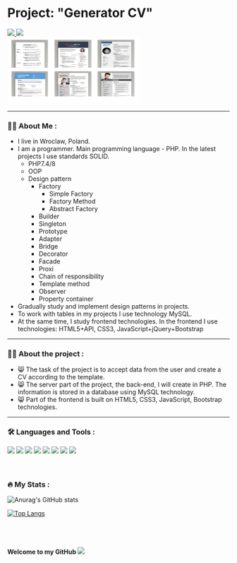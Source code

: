 # Project: "Generator CV"

<!-- <div id="header" align="left">
  <img src="https://media.giphy.com/media/hp8svqfEfk7q4qPgfy/giphy.gif" width="260"/>
</div> -->

<div>
<a href="https://www.youtube.com/channel/UCsIw_8Tx-R3ZKEcwvw5oGzA">
  <img src="https://img.shields.io/badge/YouTube-red?style=for-the-badge&logo=youtube&logoColor=white">
</a>

<img src="https://komarev.com/ghpvc/?username=dfdxAlex&style=for-the-badge&color=blue"/>
</div>

<div id="header" align="left">
  <img src="https://github.com/dfdxAlex/cv/blob/main/images/patternCV.png" width="300" height="150"/>
</div>

---

### :man_technologist: About Me :
- I live in Wroclaw, Poland. 
- I am a programmer. Main programming language - PHP. In the latest projects I use standards SOLID.
   - PHP7.4/8
   - OOP
   - Design pattern
       - Factory
          - Simple Factory
          - Factory Method
          - Abstract Factory
       - Builder  
       - Singleton  
       - Prototype  
       - Adapter  
       - Bridge  
       - Decorator  
       - Facade  
       - Proxi  
       - Chain of responsibility  
       - Template method  
       - Observer  
       - Property container  
- Gradually study and implement design patterns in projects.
- To work with tables in my projects I use technology MySQL.
- At the same time, I study frontend technologies. In the frontend I use technologies: HTML5+API, CSS3, JavaScript+jQuery+Bootstrap

***

### :man_technologist: About the project :
- :smile_cat: The task of the project is to accept data from the user and create a CV according to the template.
- :smile_cat: The server part of the project, the back-end, I will create in PHP. The information is stored in a database using MySQL technology.
- :smile_cat: Part of the frontend is built on HTML5, CSS3, JavaScript, Bootstrap technologies.

<hr>

### :hammer_and_wrench: Languages and Tools :
<div>
  <img src="https://cdn.jsdelivr.net/gh/devicons/devicon/icons/html5/html5-original-wordmark.svg" width="50px"/>
  <img src="https://cdn.jsdelivr.net/gh/devicons/devicon/icons/css3/css3-original-wordmark.svg"  width="50px"/>
  <img src="https://cdn.jsdelivr.net/gh/devicons/devicon/icons/javascript/javascript-plain.svg"  width="50px" />
  <img src="https://cdn.jsdelivr.net/gh/devicons/devicon/icons/jquery/jquery-plain-wordmark.svg"  width="50px"/>
  <img src="https://cdn.jsdelivr.net/gh/devicons/devicon/icons/bootstrap/bootstrap-original-wordmark.svg" width="50px"/>
  
  <img src="https://cdn.jsdelivr.net/gh/devicons/devicon/icons/php/php-original.svg" width="50px"/>
  <img src="https://cdn.jsdelivr.net/gh/devicons/devicon/icons/mysql/mysql-plain-wordmark.svg"  width="50px"/>
  
  <img src="https://cdn.jsdelivr.net/gh/devicons/devicon/icons/vscode/vscode-original-wordmark.svg"  width="50px"/>
</div>
<br><br>

### :fire: My Stats :

![Anurag's GitHub stats](https://github-readme-stats.vercel.app/api?username=dfdxAlex&show_icons=true&theme=transparent)

[![Top Langs](https://github-readme-stats.vercel.app/api/top-langs/?username=dfdxAlex&hide_progress=false)](https://github.com/anuraghazra/github-readme-stats)

<br><br>
<h4>
  Welcome to my GitHub
  <img src="https://media.giphy.com/media/hvRJCLFzcasrR4ia7z/giphy.gif" width="30px"/>
</h4>
